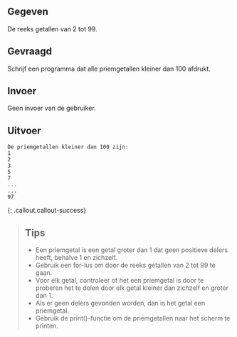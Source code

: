 ## Gegeven
De reeks getallen van 2 tot 99.

## Gevraagd
Schrijf een programma dat alle priemgetallen kleiner dan 100 afdrukt.

## Invoer
Geen invoer van de gebruiker. 

## Uitvoer
```
De priemgetallen kleiner dan 100 zijn:
1
2
3
5
7
...
...
97

```

{: .callout.callout-success}
>## Tips
>* Een priemgetal is een getal groter dan 1 dat geen positieve delers heeft, behalve 1 en zichzelf.
>* Gebruik een for-lus om door de reeks getallen van 2 tot 99 te gaan.
>* Voor elk getal, controleer of het een priemgetal is door te proberen het te delen door elk getal kleiner dan zichzelf en groter dan 1. 
>* Als er geen delers gevonden worden, dan is het getal een priemgetal.
>* Gebruik de print()-functie om de priemgetallen naar het scherm te printen.


